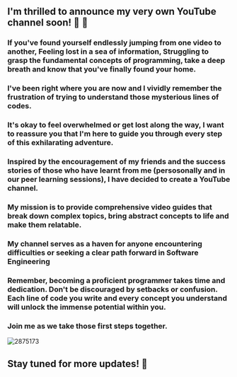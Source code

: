 ## I'm thrilled to announce my very own YouTube channel soon! 🎥 🎉

### If you've found yourself endlessly jumping from one video to another, Feeling lost in a sea of information, Struggling to grasp the fundamental concepts of programming, take a deep breath and know that you've finally found your home.


### I've been right where you are now and I vividly remember the frustration of trying to understand those mysterious lines of codes. 

### It's okay to feel overwhelmed or get lost along the way, I want to reassure you that I'm here to guide you through every step of this exhilarating adventure.

### Inspired by the encouragement of my friends and the success stories of those who have learnt from me (persosonally and in our peer learning sessions), I have decided to create a YouTube channel. 

### My mission is to provide comprehensive video guides that break down complex topics, bring abstract concepts to life and make them relatable.

### My channel serves as a haven for anyone encountering difficulties or seeking a clear path forward in Software Engineering

### Remember, becoming a proficient programmer takes time and dedication. Don't be discouraged by setbacks or confusion. Each line of code you write and every concept you understand will unlock the immense potential within you.

### Join me as we take those first steps together.

![2875173](https://github.com/besthor/My_YouTube_Channel/assets/111004790/f80ccee7-41e4-42d9-9012-4012c30a70e5)

## Stay tuned for more updates! 🚀

